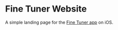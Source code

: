 # Fine Tuner Website

A simple landing page for the [Fine Tuner app](https://itunes.apple.com/app/fine-tuner-minimalistic-tuner/id877102884?mt=8) on iOS.
